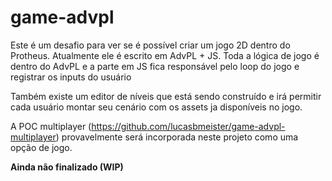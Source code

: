 # game-advpl
Este é um desafio para ver se é possível criar um jogo 2D dentro do Protheus. 
Atualmente ele é escrito em AdvPL + JS. 
Toda a lógica de jogo é dentro do AdvPL e a parte em JS fica responsável pelo loop do jogo e registrar os inputs do usuário

Também existe um editor de níveis que está sendo construído e irá permitir cada usuário montar seu cenário com os assets ja disponíveis no jogo.

A POC multiplayer (https://github.com/lucasbmeister/game-advpl-multiplayer) provavelmente será incorporada neste projeto como uma opção de jogo.

**Ainda não finalizado (WIP)**
